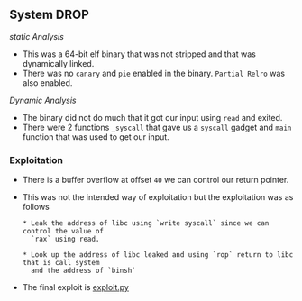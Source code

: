
## System DROP

*static Analysis*
- This was a 64-bit elf binary that was not stripped and that was dynamically linked.
- There was no `canary` and `pie` enabled in the binary. `Partial Relro` was also enabled.

*Dynamic Analysis*
- The binary did not do much that it got our input using `read` and exited.
- There were 2 functions `_syscall` that gave us a `syscall` gadget and `main` function
that was used to get our input.

### Exploitation

- There is a buffer overflow at offset `40` we can control our return pointer.
- This was not the intended way of exploitation but the exploitation was as follows

      * Leak the address of libc using `write syscall` since we can control the value of 
        `rax` using read.

      * Look up the address of libc leaked and using `rop` return to libc that is call system
        and the address of `binsh`


- The final exploit is [exploit.py](exploit.py)

